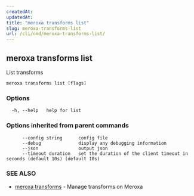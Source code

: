```yaml
---
createdAt: 
updatedAt: 
title: "meroxa transforms list"
slug: meroxa-transforms-list
url: /cli/cmd/meroxa-transforms-list/
---
```

## meroxa transforms list

List transforms

```
meroxa transforms list [flags]
```

### Options

```
  -h, --help   help for list
```

### Options inherited from parent commands

```
      --config string      config file
      --debug              display any debugging information
      --json               output json
      --timeout duration   set the duration of the client timeout in seconds (default 10s) (default 10s)
```

### SEE ALSO

* [meroxa transforms](/cli/cmd/meroxa-transforms/)	 - Manage transforms on Meroxa


